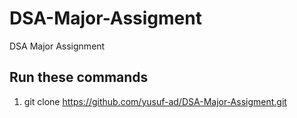 # DSA-Major-Assigment

DSA Major Assignment

## Run these commands

1. git clone https://github.com/yusuf-ad/DSA-Major-Assigment.git
